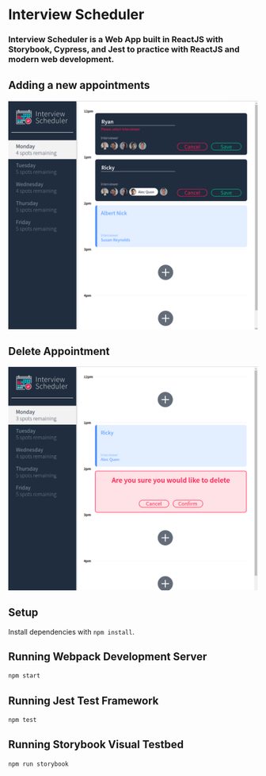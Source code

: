# Interview Scheduler

### Interview Scheduler is a Web App built in ReactJS with Storybook, Cypress, and Jest to practice with ReactJS and modern web development.

## Adding a new appointments

![Add](https://github.com/simarjeet518/scheduler/blob/master/docs/Add-new.png?raw=true)

## Delete Appointment

![Delete](https://github.com/simarjeet518/scheduler/blob/master/docs/Delete.png?raw=true)

## Setup

Install dependencies with `npm install`.

## Running Webpack Development Server

```sh
npm start
```

## Running Jest Test Framework

```sh
npm test
```

## Running Storybook Visual Testbed

```sh
npm run storybook
```
